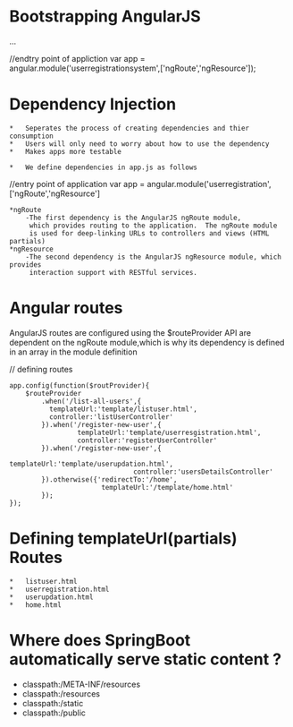 Bootstrapping AngularJS 
====================================

<!--entry point of html-->
<div ng-app>...</div>

//endtry point of appliction 
var app = angular.module('userregistrationsystem',['ngRoute','ngResource']);



Dependency Injection
====================================
    *   Seperates the process of creating dependencies and thier consumption
    *   Users will only need to worry about how to use the dependency
    *   Makes apps more testable
    
    *   We define dependencies in app.js as follows
    
    
//entry point of application
var app = angular.module('userregistration',['ngRoute','ngResource']

    *ngRoute
        -The first dependency is the AngularJS ngRoute module,
         which provides routing to the application.  The ngRoute module
         is used for deep-linking URLs to controllers and views (HTML partials)
    *ngResource
        -The second dependency is the AngularJS ngResource module, which provides
         interaction support with RESTful services.
         
         
Angular routes 
=================================================
AngularJS routes are configured using the $routeProvider API
are dependent on the ngRoute module,which is why its dependency is
defined in an array in the module definition

// defining routes

    app.config(function($routProvider){
        $routeProvider
            .when('/list-all-users',{
              templateUrl:'template/listuser.html',
              controller:'listUserController'  
            }).when('/register-new-user',{
                     templateUrl:'template/userresgistration.html',
                     controller:'registerUserController'  
            }).when('/register-new-user',{
                                   templateUrl:'template/userupdation.html',
                                   controller:'usersDetailsController'  
            }).otherwise({'redirectTo:'/home',
                           templateUrl:'/template/home.html'  
            });
    });
    
    
 Defining templateUrl(partials) Routes
 ===================================================
    *   listuser.html
    *   userregistration.html
    *   userupdation.html
    *   home.html
    
  Where does SpringBoot automatically serve static content ?
  ===========================================================
  * classpath:/META-INF/resources
  * classpath:/resources
  * classpath:/static
  * classpath:/public